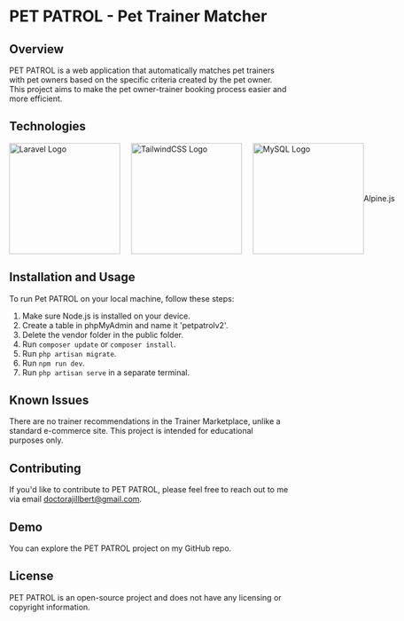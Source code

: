 # PET PATROL - Pet Trainer Matcher

## Overview

PET PATROL is a web application that automatically matches pet trainers with pet owners based on the specific criteria created by the pet owner. This project aims to make the pet owner-trainer booking process easier and more efficient.

## Technologies

<div style="display: flex; align-items: center;">
  <img src="https://upload.wikimedia.org/wikipedia/commons/thumb/9/9a/Laravel.svg/1200px-Laravel.svg.png" alt="Laravel Logo" style="width: 200px; height: 200px; margin-right: 20px;">
  <img src="https://seeklogo.com/images/T/tailwind-css-logo-5AD4175897-seeklogo.com.png" alt="TailwindCSS Logo" style="width: 200px; height: 200px; margin-right: 20px;">
  <img src="https://www.mysql.com/common/logos/logo-mysql-170x115.png" alt="MySQL Logo" style="width: 200px; height: 200px;">
  Alpine.js
</div>

## Installation and Usage

To run Pet PATROL on your local machine, follow these steps:

1. Make sure Node.js is installed on your device.
2. Create a table in phpMyAdmin and name it 'petpatrolv2'.
3. Delete the vendor folder in the public folder.
4. Run `composer update` or `composer install`.
5. Run `php artisan migrate`.
6. Run `npm run dev`. 
7. Run `php artisan serve` in a separate terminal.

## Known Issues

There are no trainer recommendations in the Trainer Marketplace, unlike a standard e-commerce site. This project is intended for educational purposes only.

## Contributing

If you'd like to contribute to PET PATROL, please feel free to reach out to me via email doctorajillbert@gmail.com.

## Demo

You can explore the PET PATROL project on my GitHub repo.

## License

PET PATROL is an open-source project and does not have any licensing or copyright information.
